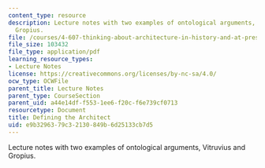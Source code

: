 ```yaml
---
content_type: resource
description: Lecture notes with two examples of ontological arguments, Vitruvius and
  Gropius.
file: /courses/4-607-thinking-about-architecture-in-history-and-at-present-fall-2009/e9b3296379c32130849b6d25133cb7d5_MIT4_607F09_lec06.pdf
file_size: 103432
file_type: application/pdf
learning_resource_types:
- Lecture Notes
license: https://creativecommons.org/licenses/by-nc-sa/4.0/
ocw_type: OCWFile
parent_title: Lecture Notes
parent_type: CourseSection
parent_uid: a44e14df-f553-1ee6-f20c-f6e739cf0713
resourcetype: Document
title: Defining the Architect
uid: e9b32963-79c3-2130-849b-6d25133cb7d5
---
```

Lecture notes with two examples of ontological arguments, Vitruvius and Gropius.